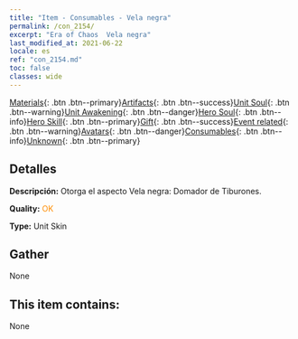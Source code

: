 ```yaml
---
title: "Item - Consumables - Vela negra"
permalink: /con_2154/
excerpt: "Era of Chaos  Vela negra"
last_modified_at: 2021-06-22
locale: es
ref: "con_2154.md"
toc: false
classes: wide
---
```

 [Materials](/ItemsES/){: .btn .btn--primary}[Artifacts](/ItemsES/Artifacts/){: .btn .btn--success}[Unit Soul](/ItemsES/UnitSoul/){: .btn .btn--warning}[Unit Awakening](/ItemsES/UnitAwakening/){: .btn .btn--danger}[Hero Soul](/ItemsES/HeroSoul/){: .btn .btn--info}[Hero Skill](/ItemsES/HeroSkill/){: .btn .btn--primary}[Gift](/ItemsES/Gift/){: .btn .btn--success}[Event related](/ItemsES/Events/){: .btn .btn--warning}[Avatars](/ItemsES/Avatars/){: .btn .btn--danger}[Consumables](/ItemsES/Consumables/){: .btn .btn--info}[Unknown](/ItemsES/Unknown/){: .btn .btn--primary}

## Detalles
 **Descripción:** Otorga el aspecto Vela negra: Domador de Tiburones.

 **Quality:** <span style="color: #FF8C00">OK</span>

 **Type:** Unit Skin

## Gather

  None

## This item contains:

  None


